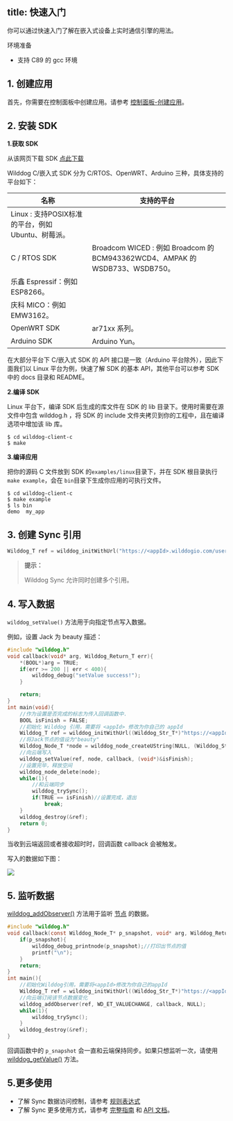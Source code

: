 
title: 快速入门
---
你可以通过快速入门了解在嵌入式设备上实时通信引擎的用法。

<div class="env">
    <p class="env-title">环境准备</p>
    <ul>
        <li> 支持 C89 的 gcc 环境</li>
    </ul>
</div>

## 1. 创建应用

首先，你需要在控制面板中创建应用。请参考 [控制面板-创建应用](/console/creat.html)。

## 2. 安装 SDK

**1.获取 SDK**

从该网页下载 SDK [点此下载](https://www.wilddog.com/download/)

Wilddog C/嵌入式 SDK 分为 C/RTOS、OpenWRT、Arduino 三种，具体支持的平台如下：

名称 | 支持的平台
---- | ----
 | Linux : 支持POSIX标准的平台，例如 Ubuntu、树莓派。
C / RTOS SDK | Broadcom WICED : 例如 Broadcom 的 BCM943362WCD4、AMPAK 的 WSDB733、WSDB750。
 | 乐鑫 Espressif：例如 ESP8266。
 | 庆科 MICO：例如 EMW3162。
OpenWRT SDK | ar71xx 系列。
Arduino SDK | Arduino Yun。

在大部分平台下 C/嵌入式 SDK 的 API 接口是一致（Arduino 平台除外），因此下面我们以 Linux 平台为例，快速了解 SDK 的基本 API，其他平台可以参考 SDK 中的 docs 目录和 README。

**2.编译 SDK**

Linux 平台下，编译 SDK 后生成的库文件在 SDK 的 lib 目录下。使用时需要在源文件中包含 wilddog.h ，将 SDK 的 include 文件夹拷贝到你的工程中，且在编译选项中增加该 lib 库。

    $ cd wilddog-client-c
    $ make 

**3.编译应用**

把你的源码 C 文件放到 SDK 的`examples/linux`目录下，并在 SDK 根目录执行`make example`，会在 `bin`目录下生成你应用的可执行文件。

    $ cd wilddog-client-c
    $ make example
    $ ls bin
    demo  my_app

## 3. 创建 Sync 引用

```c
Wilddog_T ref = wilddog_initWithUrl("https://<appId>.wilddogio.com/users/Jack");
```

<blockquote class="notice">
  <p><strong>提示：</strong></p>

 Wilddog Sync 允许同时创建多个引用。

</blockquote>

## 4. 写入数据

`wilddog_setValue()` 方法用于向指定节点写入数据。

例如，设置 Jack 为 beauty 描述：
```c
#include "wilddog.h"
void callback(void* arg, Wilddog_Return_T err){
    *(BOOL*)arg = TRUE;
    if(err >= 200 || err < 400){
        wilddog_debug("setValue success!");
    }

    return;
}
int main(void){
    //作为设置是否完成的标志为传入回调函数中.
    BOOL isFinish = FALSE;
    //初始化 Wilddog 引用，需要将 <appId> 修改为你自己的 appId
    Wilddog_T ref = wilddog_initWithUrl((Wilddog_Str_T*)"https://<appId>.wilddogio.com/users/Jack");
    //将Jack节点的值设为"beauty"
    Wilddog_Node_T *node = wilddog_node_createUString(NULL, (Wilddog_Str_T*)"beauty");
    //向云端写入
    wilddog_setValue(ref, node, callback, (void*)&isFinish);
    //设置完毕，释放空间
    wilddog_node_delete(node);
    while(1){
        //和云端同步
        wilddog_trySync();
        if(TRUE == isFinish)//设置完成，退出
            break;
    }
    wilddog_destroy(&ref);
    return 0;
}
```
当收到云端返回或者接收超时时，回调函数 callback 会被触发。

写入的数据如下图：

 <img src="/images/c_quickstart.png" >

## 5. 监听数据 

[wilddog_addObserver()](/api/sync/c/api.html#wilddog-addObserver) 方法用于监听 [节点](/sync/C/guide/concept.html#Sync-的数据结构是什么？) 的数据。

```c
#include "wilddog.h"
void callback(const Wilddog_Node_T* p_snapshot, void* arg, Wilddog_Return_T err){
    if(p_snapshot){
        wilddog_debug_printnode(p_snapshot);//打印出节点的值
        printf("\n");
    }
    return;
}
int main(){
    //初始化Wilddog引用，需要将<appId>修改为你自己的appId
    Wilddog_T ref = wilddog_initWithUrl((Wilddog_Str_T*)"https://<appId>.wilddogio.com/users/Jack");
    //向云端订阅该节点数据变化
    wilddog_addObserver(ref, WD_ET_VALUECHANGE, callback, NULL);
    while(1){
        wilddog_trySync();
    }
    wilddog_destroy(&ref);
}
```
回调函数中的 `p_snapshot` 会一直和云端保持同步。如果只想监听一次，请使用 [wilddog_getValue()](/api/sync/c/api.html#wilddog-getValue) 方法。

## 5.更多使用
- 了解 Sync 数据访问控制，请参考 [规则表达式](/quickstart/sync/rule.html)
- 了解 Sync 更多使用方式，请参考 [完整指南](/sync/C/guide/save-data.html) 和 [API 文档](/sync/C/api/App.html)。

